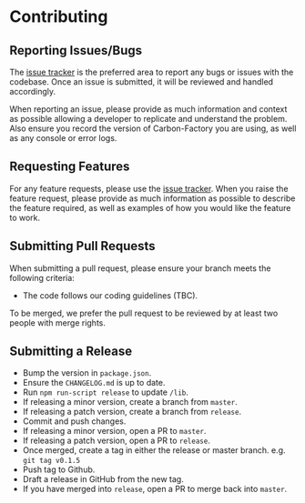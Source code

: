 # Contributing

## Reporting Issues/Bugs

The [issue tracker](https://github.com/sage/carbon/issues) is the preferred area to report any bugs or issues with the codebase. Once an issue is submitted, it will be reviewed and handled accordingly.

When reporting an issue, please provide as much information and context as possible allowing a developer to replicate and understand the problem. Also ensure you record the version of Carbon-Factory you are using, as well as any console or error logs.

## Requesting Features

For any feature requests, please use the [issue tracker](https://github.com/sage/carbon-factory/issues). When you raise the feature request, please provide as much information as possible to describe the feature required, as well as examples of how you would like the feature to work.

## Submitting Pull Requests

When submitting a pull request, please ensure your branch meets the following criteria:

* The code follows our coding guidelines (TBC).

To be merged, we prefer the pull request to be reviewed by at least two people with merge rights.

## Submitting a Release

* Bump the version in `package.json`.
* Ensure the `CHANGELOG.md` is up to date.
* Run `npm run-script release` to update `/lib`.
* If releasing a minor version, create a branch from `master`.
* If releasing a patch version, create a branch from `release`.
* Commit and push changes.
* If releasing a minor version, open a PR to `master`.
* If releasing a patch version, open a PR to `release`.
* Once merged, create a tag in either the release or master branch. e.g. `git tag v0.1.5`
* Push tag to Github.
* Draft a release in GitHub from the new tag.
* If you have merged into `release`, open a PR to merge back into `master`.
